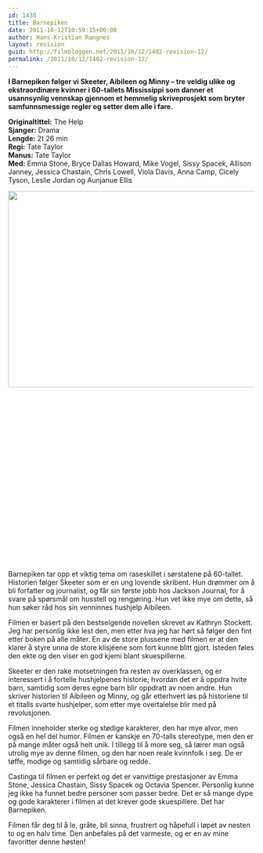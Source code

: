 ```yaml
---
id: 1430
title: Barnepiken
date: 2011-10-12T10:59:15+00:00
author: Hans-Kristian Rangnes
layout: revision
guid: http://filmbloggen.net/2011/10/12/1402-revision-12/
permalink: /2011/10/12/1402-revision-12/
---
```

**I Barnepiken følger vi Skeeter, Aibileen og Minny &#8211; tre veldig ulike og ekstraordinære kvinner i 60-tallets Mississippi som danner et usannsynlig vennskap gjennom et hemmelig skriveprosjekt som bryter samfunnsmessige regler og setter dem alle i fare.<!--more-->**

**Originaltittel:** The Help  
**Sjanger:** Drama  
**Lengde:** 2t 26 min  
**Regi:** Tate Taylor  
**Manus:** Tate Taylor  
**Med:** Emma Stone, Bryce Dallas Howard, Mike Vogel, Sissy Spacek, Allison Janney, Jessica Chastain, Chris Lowell, Viola Davis, Anna Camp, Cicely Tyson, Leslie Jordan og Aunjanue Ellis

<a href="http://filmbloggen.net/2011/10/12/film-for-faen-barnepiken/barnepiken_219523o/" rel="attachment wp-att-1403"><img class="alignleft size-full wp-image-1403" src="http://filmbloggen.net/wp-content/uploads//2011/10/Barnepiken_219523o.jpg" alt="" width="600" height="400" /></a>

&nbsp;

&nbsp;

&nbsp;

&nbsp;

&nbsp;

&nbsp;

&nbsp;

&nbsp;

&nbsp;

&nbsp;

&nbsp;

&nbsp;  
Barnepiken tar opp et viktig tema om raseskillet i sørstatene på 60-tallet. Historien følger Skeeter som er en ung lovende skribent. Hun drømmer om å bli forfatter og journalist, og får sin første jobb hos Jackson Journal, for å svare på spørsmål om husstell og rengjøring. Hun vet ikke mye om dette, så hun søker råd hos sin venninnes hushjelp Aibileen.

Filmen er basert på den bestselgende novellen skrevet av Kathryn Stockett. Jeg har personlig ikke lest den, men etter hva jeg har hørt så følger den fint etter boken på alle måter. En av de store plussene med filmen er at den klarer å styre unna de store klisjéene som fort kunne blitt gjort. Isteden føles den ekte og den viser en god kjemi blant skuespillerne.

Skeeter er den rake motsetningen fra resten av overklassen, og er interessert i å fortelle hushjelpenes historie; hvordan det er å oppdra hvite barn, samtidig som deres egne barn blir oppdratt av noen andre. Hun skriver historien til Aibileen og Minny, og går etterhvert løs på historiene til et titalls svarte hushjelper, som etter mye overtalelse blir med på revolusjonen.

Filmen inneholder sterke og stødige karakterer, den har mye alvor, men også en hel del humor. Filmen er kanskje en 70-talls stereotype, men den er på mange måter også helt unik. I tillegg til å more seg, så lærer man også utrolig mye av denne filmen, og den har noen reale kvinnfolk i seg. De er tøffe, modige og samtidig sårbare og redde.

Castinga til filmen er perfekt og det er vanvittige prestasjoner av Emma Stone, Jessica Chastain, Sissy Spacek og Octavia Spencer. Personlig kunne jeg ikke ha funnet bedre personer som passer bedre. Det er så mange dype og gode karakterer i filmen at det krever gode skuespillere. Det har Barnepiken.

Filmen får deg til å le, gråte, bli sinna, frustrert og håpefull i løpet av nesten to og en halv time. Den anbefales på det varmeste, og er en av mine favoritter denne høsten!